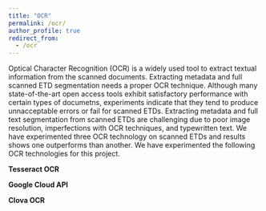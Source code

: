 ```yaml
---
title: "OCR"
permalink: /ocr/
author_profile: true
redirect_from: 
  - /ocr
---
```

Optical Character Recognition (OCR) is a widely used tool to extract textual information from the scanned documents. Extracting metadata and full scanned ETD segmentation needs a proper OCR technique. Although many state-of-the-art open access tools exhibit satisfactory performance with certain types of documetns, experiments indicate that they tend to produce unnacceptable errors or fail for scanned ETDs. Extracting metadata and full text segmentation from scanned ETDs are challenging due to poor image resolution, imperfections with OCR techniques, and typewritten text. We have experimented three OCR technology on scanned ETDs and results shows one outperforms than another. We have experimented the following OCR technologies for this project.

**Tesseract OCR**

**Google Cloud API**

**Clova OCR**
